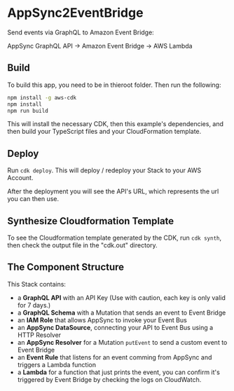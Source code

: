 # AppSync2EventBridge

Send events via GraphQL to Amazon Event Bridge:

AppSync GraphQL API -> Amazon Event Bridge -> AWS Lambda

## Build

To build this app, you need to be in thieroot folder. Then run the following:

```bash
npm install -g aws-cdk
npm install
npm run build
```

This will install the necessary CDK, then this example's dependencies, and then build your TypeScript files and your CloudFormation template.

## Deploy

Run `cdk deploy`. This will deploy / redeploy your Stack to your AWS Account.

After the deployment you will see the API's URL, which represents the url you can then use.

## Synthesize Cloudformation Template

To see the Cloudformation template generated by the CDK, run `cdk synth`, then check the output file in the "cdk.out" directory.

## The Component Structure

This Stack contains:

- a __GraphQL API__ with an API Key (Use with caution, each key is only valid for 7 days.)
- a __GraphQL Schema__ with a Mutation that sends an event to Event Bridge
- an __IAM Role__ that allows AppSync to invoke your Event Bus
- an __AppSync DataSource__, connecting your API to Event Bus using a HTTP Resolver
- an __AppSync Resolver__ for a Mutation `putEvent` to send a custom event to Event Bridge
- an __Event Rule__ that listens for an event comming from AppSync and triggers a Lambda function
- a __Lambda__ for a function that just prints the event, you can confirm it's triggered by Event Bridge by checking the logs on CloudWatch.
